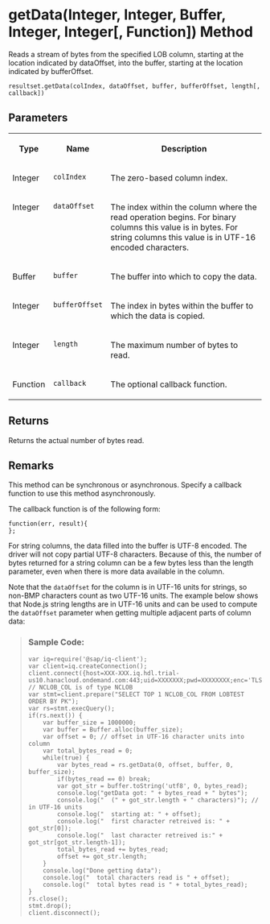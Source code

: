 <!-- loio54ecc6f0577840c9b5a6f5cf440e1ffc -->

# getData\(Integer, Integer, Buffer, Integer, Integer\[, Function\]\) Method

Reads a stream of bytes from the specified LOB column, starting at the location indicated by dataOffset, into the buffer, starting at the location indicated by bufferOffset.



```
resultset.getData(colIndex, dataOffset, buffer, bufferOffset, length[, callback])
```



## Parameters


<table>
<tr>
<th valign="top">

Type



</th>
<th valign="top">

Name



</th>
<th valign="top">

Description



</th>
</tr>
<tr>
<td valign="top">

Integer



</td>
<td valign="top">

`colIndex`



</td>
<td valign="top">

The zero-based column index.



</td>
</tr>
<tr>
<td valign="top">

Integer



</td>
<td valign="top">

`dataOffset`



</td>
<td valign="top">

The index within the column where the read operation begins. For binary columns this value is in bytes. For string columns this value is in UTF-16 encoded characters.



</td>
</tr>
<tr>
<td valign="top">

Buffer



</td>
<td valign="top">

`buffer`



</td>
<td valign="top">

The buffer into which to copy the data.



</td>
</tr>
<tr>
<td valign="top">

Integer



</td>
<td valign="top">

`bufferOffset`



</td>
<td valign="top">

The index in bytes within the buffer to which the data is copied.



</td>
</tr>
<tr>
<td valign="top">

Integer



</td>
<td valign="top">

`length`



</td>
<td valign="top">

The maximum number of bytes to read.



</td>
</tr>
<tr>
<td valign="top">

Function



</td>
<td valign="top">

`callback`



</td>
<td valign="top">

The optional callback function.



</td>
</tr>
</table>



## Returns

Returns the actual number of bytes read.



## Remarks

This method can be synchronous or asynchronous. Specify a callback function to use this method asynchronously.

The callback function is of the following form:

```
function(err, result){
};
```

For string columns, the data filled into the buffer is UTF-8 encoded. The driver will not copy partial UTF-8 characters. Because of this, the number of bytes returned for a string column can be a few bytes less than the length parameter, even when there is more data available in the column.

Note that the `dataOffset` for the column is in UTF-16 units for strings, so non-BMP characters count as two UTF-16 units. The example below shows that Node.js string lengths are in UTF-16 units and can be used to compute the `dataOffset` parameter when getting multiple adjacent parts of column data:

> ### Sample Code:  
> ```
> var iq=require('@sap/iq-client');
> var client=iq.createConnection();
> client.connect({host=XXX-XXX.iq.hdl.trial-us10.hanacloud.ondemand.com:443;uid=XXXXXXX;pwd=XXXXXXXX;enc='TLS{tls_type=rsa;direct=yes}});
> // NCLOB_COL is of type NCLOB
> var stmt=client.prepare("SELECT TOP 1 NCLOB_COL FROM LOBTEST ORDER BY PK");
> var rs=stmt.execQuery();
> if(rs.next()) {
>     var buffer_size = 1000000;
>     var buffer = Buffer.alloc(buffer_size);
>     var offset = 0; // offset in UTF-16 character units into column
>     var total_bytes_read = 0;
>     while(true) {
>         var bytes_read = rs.getData(0, offset, buffer, 0, buffer_size);
>         if(bytes_read == 0) break;
>         var got_str = buffer.toString('utf8', 0, bytes_read);
>         console.log("getData got: " + bytes_read + " bytes");
>         console.log("  (" + got_str.length + " characters)"); // in UTF-16 units
>         console.log("  starting at: " + offset);
>         console.log("  first character retreived is: " + got_str[0]);
>         console.log("  last character retreived is:" + got_str[got_str.length-1]);
>         total_bytes_read += bytes_read;
>         offset += got_str.length;
>     }
>     console.log("Done getting data");
>     console.log("  total characters read is " + offset);
>     console.log("  total bytes read is " + total_bytes_read);
> }
> rs.close();
> stmt.drop();
> client.disconnect();
> ```

